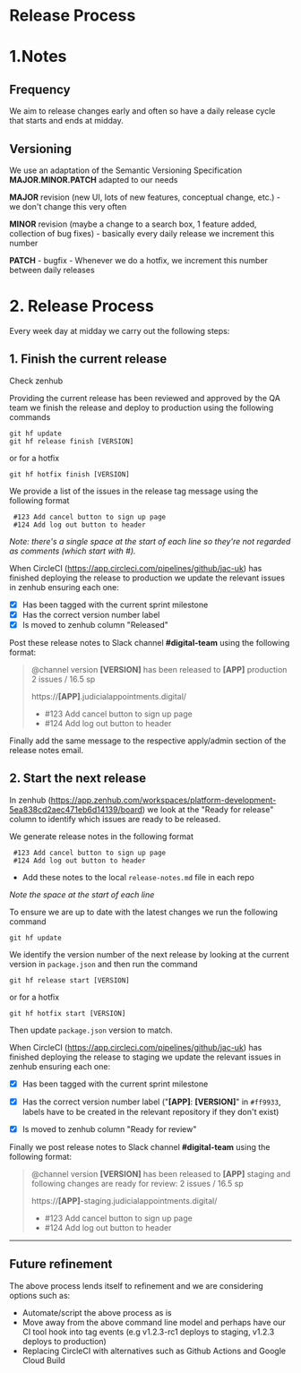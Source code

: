 # Release Process

# 1.Notes

## Frequency
We aim to release changes early and often so have a daily release cycle that starts and ends at midday. 


## Versioning
We use an adaptation of the Semantic Versioning Specification **MAJOR.MINOR.PATCH** adapted to our needs


**MAJOR** revision (new UI, lots of new features, conceptual change, etc.) - we don't change this very often

**MINOR** revision (maybe a change to a search box, 1 feature added, collection of bug fixes) - basically every daily release we increment this number

**PATCH** - bugfix - Whenever we do a hotfix, we increment this number between daily releases


# 2. Release Process
Every week day at midday we carry out the following steps:

## 1. Finish the current release

Check zenhub

Providing the current release has been reviewed and approved by the QA team we finish the release and deploy to production using the following commands 
    
```
git hf update
git hf release finish [VERSION]
```
or for a hotfix
```
git hf hotfix finish [VERSION]
```
We provide a list of the issues in the release tag message using the following format
   
``` 
 #123 Add cancel button to sign up page
 #124 Add log out button to header
```

_Note: there's a single space at the start of each line so they're not regarded as comments (which start with #)._

When CircleCI (https://app.circleci.com/pipelines/github/jac-uk) has finished deploying the release to production we update the relevant issues in zenhub ensuring each one:
- [x] Has been tagged with the current sprint milestone
- [x] Has the correct version number label
- [x] Is moved to zenhub column "Released"

Post these release notes to Slack channel **#digital-team** using the following format:

> @channel version **[VERSION]** has been released to **[APP]** production
> 2 issues / 16.5 sp
>
> https://**[APP]**.judicialappointments.digital/
>
> * #123 Add cancel button to sign up page
> * #124 Add log out button to header

Finally add the same message to the respective apply/admin section of the release notes email.

## 2. Start the next release

In zenhub (https://app.zenhub.com/workspaces/platform-development-5ea838cd2aec471eb6d14139/board) we look at the "Ready for release" column to identify which issues are ready to be released.

We generate release notes in the following format
```
 #123 Add cancel button to sign up page
 #124 Add log out button to header
```

- Add these notes to the local `release-notes.md` file in each repo

_Note the space at the start of each line_

To ensure we are up to date with the latest changes we run the following command
```
git hf update
```

We identify the version number of the next release by looking at the current version in `package.json` and then run the command
```
git hf release start [VERSION]
```
or for a hotfix
```
git hf hotfix start [VERSION]
```
Then update `package.json` version to match.

When CircleCI (https://app.circleci.com/pipelines/github/jac-uk) has finished deploying the release to staging we update the relevant issues in zenhub ensuring each one:
- [x] Has been tagged with the current sprint milestone
- [x] Has the correct version number label ("**[APP]**: **[VERSION]**" in `#ff9933`, labels have to be created in the relevant repository if they don't exist)
- [x] Is moved to zenhub column "Ready for review"


Finally we post release notes to Slack channel **#digital-team** using the following format:

> @channel version **[VERSION]** has been released to **[APP]** staging and following changes are ready for review:
> 2 issues / 16.5 sp
>
> https://**[APP]**-staging.judicialappointments.digital/
>
> * #123 Add cancel button to sign up page
> * #124 Add log out button to header

---

## Future refinement

The above process lends itself to refinement and we are considering options such as:

- Automate/script the above process as is
- Move away from the above command line model and perhaps have our CI tool hook into tag events (e.g v1.2.3-rc1 deploys to staging, v1.2.3 deploys to production)
- Replacing CircleCI with alternatives such as Github Actions and Google Cloud Build


